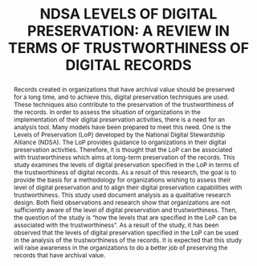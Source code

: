 ---
abstract: Records created in organizations that have archival value should be preserved
  for a long time, and to achieve this, digital preservation techniques are used.
  These techniques also contribute to the preservation of the trustworthiness of the
  records. In order to assess the situation of organizations in the implementation
  of their digital preservation activities, there is a need for an analysis tool.
  Many models have been prepared to meet this need. One is the Levels of Preservation
  (LoP) developed by the National Digital Stewardship Alliance (NDSA). The LoP provides
  guidance to organizations in their digital preservation activities. Therefore, it
  is thought that the LoP can be associated with trustworthiness which aims at long-term
  preservation of the records. This study examines the levels of digital preservation
  specified in the LoP in terms of the trustworthiness of digital records. As a result
  of this research, the goal is to provide the basis for a methodology for organizations
  wishing to assess their level of digital preservation and to align their digital
  preservation capabilities with trustworthiness. This study used document analysis
  as a qualitative research design. Both field observations and research show that
  organizations are not sufficiently aware of the level of digital preservation and
  trustworthiness. Then, the question of the study is “how the levels that are specified
  in the LoP can be associated with the trustworthiness”. As a result of the study,
  it has been observed that the levels of digital preservation specified in the LoP
  can be used in the analysis of the trustworthiness of the records. It is expected
  that this study will raise awareness in the organizations to do a better job of
  preserving the records that have archival value.
creators:
- Sağlık, Özhan
date: null
document_url: https://www.ideals.illinois.edu/items/128293/bitstreams/428951/data.pdf
grand_parent: iPRES
institutions: []
keywords:
- digital records
- digital preservation
- trustworthiness
landing_page_url: https://hdl.handle.net/2142/121089
language: eng
layout: publication
license: CC-BY 4.0 International
notes_url: null
parent: iPRES 2023
publication_type: paper
size: null
slides_url: https://hdl.handle.net/2142/121652
source_name: iPRES
stream_url: null
title: 'NDSA LEVELS OF DIGITAL PRESERVATION: A REVIEW IN TERMS OF TRUSTWORTHINESS
  OF DIGITAL RECORDS'
year: 2023
---